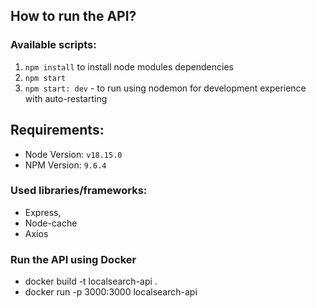 ## How to run the API?

### Available scripts:

1. `npm install` to install node modules dependencies
2. `npm start`
3. `npm start: dev` - to run using nodemon for development experience with auto-restarting

## Requirements:

- Node Version: `v18.15.0`
- NPM Version: `9.6.4`

### Used libraries/frameworks:

- Express,
- Node-cache
- Axios

### Run the API using Docker

- docker build -t localsearch-api .
- docker run -p 3000:3000 localsearch-api

